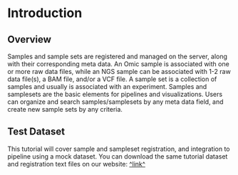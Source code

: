 # Introduction

## Overview

Samples and sample sets are registered and managed on the server, along with their corresponding meta data. An Omic sample is associated with one or more raw data files, while an NGS sample can be associated with 1-2 raw data file(s), a BAM file, and/or a VCF file. A sample set is a collection of samples and usually is associated with an experiment. Samples and samplesets are the basic elements for pipelines and visualizations. Users can organize and search samples/samplesets by any meta data field, and create new sample sets by any criteria.

## Test Dataset

This tutorial will cover sample and sampleset registration, and integration to pipeline using a mock dataset. You can download the same tutorial dataset and registration text files on our website:
[^link^](http://omicsoft.com/downloads/data/tutorial/SampleRegistration.zip )
